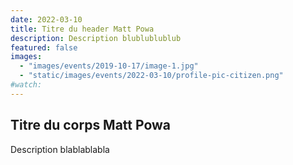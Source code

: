 ```yaml
---
date: 2022-03-10
title: Titre du header Matt Powa
description: Description blublublublub
featured: false
images: 
  - "images/events/2019-10-17/image-1.jpg"
  - "static/images/events/2022-03-10/profile-pic-citizen.png"
#watch:
---
```


## Titre du corps Matt Powa

Description blablablabla

